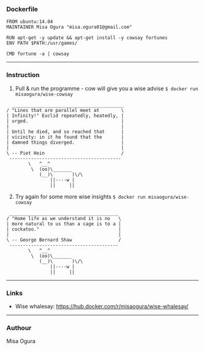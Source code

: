 ### Dockerfile
```
FROM ubuntu:14.04
MAINTAINER Misa Ogura "misa.ogura01@gmail.com"

RUN apt-get -y update && apt-get install -y cowsay fortunes
ENV PATH $PATH:/usr/games/

CMD fortune -a | cowsay
```
-----
### Instruction
1. Pull & run the programme - cow will give you a wise advise
`$ docker run misaogura/wise-cowsay`
```
  _________________________________________
/ "Lines that are parallel meet at        \
| Infinity!" Euclid repeatedly, heatedly, |
| urged.                                  |
|                                         |
| Until he died, and so reached that      |
| vicinity: in it he found that the       |
| damned things diverged.                 |
|                                         |
\ -- Piet Hein                            /
 -----------------------------------------
        \   ^__^
         \  (oo)\_______
            (__)\       )\/\
                ||----w |
                ||     ||
```

2. Try again for some more wise insights
`$ docker run misaogura/wise-cowsay`

```
 ________________________________________
/ "Home life as we understand it is no   \
| more natural to us than a cage is to a |
| cockatoo."                             |
|                                        |
\ -- George Bernard Shaw                 /
 ----------------------------------------
        \   ^__^
         \  (oo)\_______
            (__)\       )\/\
                ||----w |
                ||     ||
```
-----
### Links
- Wise whalesay: https://hub.docker.com/r/misaogura/wise-whalesay/

-----
### Authour
Misa Ogura
